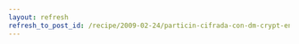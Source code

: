 ```yaml
---
layout: refresh
refresh_to_post_id: /recipe/2009-02-24/particin-cifrada-con-dm-crypt-en-debian.html
---
```

